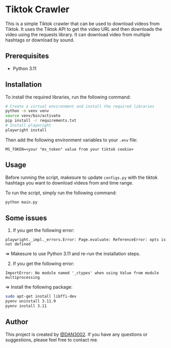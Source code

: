 # Tiktok Crawler
This is a simple Tiktok crawler that can be used to download videos from Tiktok. It uses the Tiktok API to get the video URL and then downloads the video using the requests library. It can download video from multiple hashtags or download by sound.

## Prerequisites
- Python 3.11

## Installation
To install the required libraries, run the following command:
```bash
# Create a virtual environment and install the required libraries
python -m venv venv
source venv/bin/activate
pip install -r requirements.txt
# Install playwright
playwright install
```

Then add the following environment variables to your `.env` file:
```
MS_TOKEN=<your "ms_token" value from your tiktok cookie>
```

## Usage
Before running the script, makesure to update `configs.py` with the tiktok hashtags you want to download videos from and time range.

To run the script, simply run the following command:
```bash
python main.py
```
## Some issues
1. If you get the following error:
```
playwright._impl._errors.Error: Page.evaluate: ReferenceError: opts is not defined
```
=> Makesure to use Python 3.11 and re-run the installation steps.

2. If you get the following error:
```
ImportError: No module named '_ctypes' when using Value from module multiprocessing
```

=> Install the following package:
```bash
sudo apt-get install libffi-dev
pyenv uninstall 3.11.9
pyenv install 3.11
```

## Author
This project is created by [@DAN3002](https://github.com/DAN3002). If you have any questions or suggestions, please feel free to contact me.
